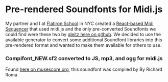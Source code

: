 # Pre-rendered Soundfonts for Midi.js

My partner and I at [Flatiron School](https://flatironschool.com/) in NYC created a [React-based Midi Sequencer](https://github.com/szrharrison/piano-roll) that used midi.js and the only pre-converted Soundfonts we could find were these two by [gleitz here on github](https://github.com/gleitz/midi-js-soundfonts). We decided to use the available generator to convert some additional Soundfont libraries into this pre-rendered format and wanted to make them available for others to use.

### Compifont_NEW.sf2 converted to JS, mp3, and ogg for midi.js
Found [here on musescore.org](https://musescore.org/en/node/94941), this soundfont was compiled by By Richard Roma